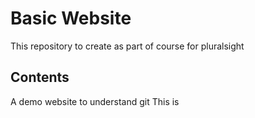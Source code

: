 # Basic Website
This repository to create as part of course for pluralsight

## Contents
A demo website to understand git
This is 

